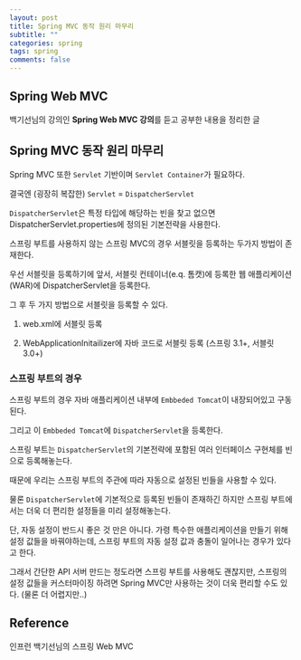 ```yaml
---
layout: post
title: Spring MVC 동작 원리 마무리
subtitle: ""
categories: spring
tags: spring
comments: false
---
```


## Spring Web MVC

백기선님의 강의인 **Spring Web MVC 강의**를 듣고 공부한 내용을 정리한 글

## Spring MVC 동작 원리 마무리

Spring MVC 또한 `Servlet` 기반이며 `Servlet Container`가 필요하다.

결국엔 (굉장히 복잡한) `Servlet` = `DispatcherServlet`

`DispatcherServlet`은 특정 타입에 해당하는 빈을 찾고 없으면 DispatcherServlet.properties에 정의된 기본전략을 사용한다.

스프링 부트를 사용하지 않는 스프링 MVC의 경우 서블릿을 등록하는 두가지 방법이 존재한다.

우선 서블릿을 등록하기에 앞서, 서블릿 컨테이너(e.q. 톰캣)에 등록한 웹 애플리케이션(WAR)에 DispatcherServlet을 등록한다.

그 후 두 가지 방법으로 서블릿을 등록할 수 있다.

1. web.xml에 서블릿 등록

2. WebApplicationInitailizer에 자바 코드로 서블릿 등록 (스프링 3.1+, 서블릿 3.0+)

### 스프링 부트의 경우

스프링 부트의 경우 자바 애플리케이션 내부에 `Embbeded Tomcat`이 내장되어있고 구동된다.

그리고 이 `Embbeded Tomcat`에 `DispatcherServlet`을 등록한다.

스프링 부트는 `DispatcherServlet`의 기본전략에 포함된 여러 인터페이스 구현체를 빈으로 등록해놓는다.

때문에 우리는 스프링 부트의 주관에 따라 자동으로 설정된 빈들을 사용할 수 있다.

물론 `DispatcherServlet`에 기본적으로 등록된 빈들이 존재하긴 하지만 스프링 부트에서는 더욱 더 편리한 설정들을 미리 설정해놓는다.

단, 자동 설정이 반드시 좋은 것 만은 아니다. 가령 특수한 애플리케이션을 만들기 위해 설정 값들을 바꿔야하는데, 스프링 부트의 자동 설정 값과 충돌이 일어나는 경우가 있다고 한다.

그래서 간단한 API 서버 만드는 정도라면 스프링 부트를 사용해도 괜찮지만, 스프링의 설정 값들을 커스터마이징 하려면 Spring MVC만 사용하는 것이 더욱 편리할 수도 있다. (물론 더 어렵지만..)

## Reference

인프런 백기선님의 스프링 Web MVC
